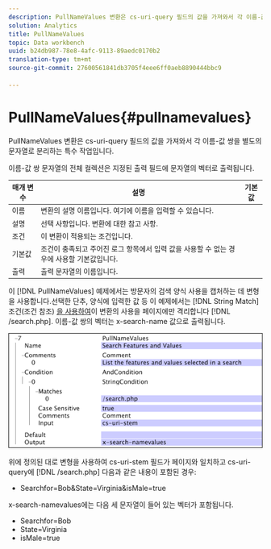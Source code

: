 ```yaml
---
description: PullNameValues 변환은 cs-uri-query 필드의 값을 가져와서 각 이름-값 쌍을 별도의 문자열로 분리하는 특수 작업입니다.
solution: Analytics
title: PullNameValues
topic: Data workbench
uuid: b24db987-78e8-4afc-9113-89aedc0170b2
translation-type: tm+mt
source-git-commit: 27600561841db3705f4eee6ff0aeb8890444bbc9

---
```



# PullNameValues{#pullnamevalues}

PullNameValues 변환은 cs-uri-query 필드의 값을 가져와서 각 이름-값 쌍을 별도의 문자열로 분리하는 특수 작업입니다.

이름-값 쌍 문자열의 전체 컬렉션은 지정된 출력 필드에 문자열의 벡터로 출력됩니다.

| 매개 변수 | 설명 | 기본값 |
|---|---|---|
|  이름  | 변환의 설명 이름입니다. 여기에 이름을 입력할 수 있습니다. |  |
| 설명 | 선택 사항입니다. 변환에 대한 참고 사항. |  |
| 조건 | 이 변환이 적용되는 조건입니다. |  |
| 기본값 | 조건이 충족되고 주어진 로그 항목에서 입력 값을 사용할 수 없는 경우에 사용할 기본값입니다. |  |
| 출력 | 출력 문자열의 이름입니다. |  |

이 [!DNL PullNameValues] 예제에서는 방문자의 검색 양식 사용을 캡처하는 데 변형을 사용합니다.선택한 단추, 양식에 입력한 값 등 이 예제에서는 [!DNL String Match] 조건(조건 참조) [을 사용하여](../../../../../home/c-dataset-const-proc/c-conditions/c-abt-cond.md)이 변환의 사용을 페이지에만 격리합니다 [!DNL /search.php]. 이름-값 쌍의 벡터는 x-search-name 값으로 출력됩니다.

![](assets/cfg_TransformationType_PullNameValues.png)

위에 정의된 대로 변형을 사용하여 cs-uri-stem 필드가 페이지와 일치하고 cs-uri-query에 [!DNL /search.php] 다음과 같은 내용이 포함된 경우:

* Searchfor=Bob&amp;State=Virginia&amp;isMale=true

x-search-namevalues에는 다음 세 문자열이 들어 있는 벡터가 포함됩니다.

* Searchfor=Bob
* State=Virginia
* isMale=true

